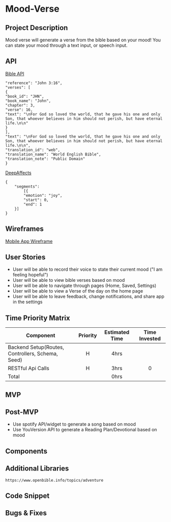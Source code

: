 # Mood-Verse

## Project Description
Mood verse will generate a verse from the bible based on your mood! You can state your mood through a text input, or speech input.
## API
[Bible API](https://bible-api.com/)
```{
"reference": "John 3:16",
"verses": [
{
"book_id": "JHN",
"book_name": "John",
"chapter": 3,
"verse": 16,
"text": "\nFor God so loved the world, that he gave his one and only Son, that whoever believes in him should not perish, but have eternal life.\n\n"
}
],
"text": "\nFor God so loved the world, that he gave his one and only Son, that whoever believes in him should not perish, but have eternal life.\n\n",
"translation_id": "web",
"translation_name": "World English Bible",
"translation_note": "Public Domain"
}
```
[DeepAffects](https://developers.deepaffects.com/docs)
```
{
    "segments":
        [{
        "emotion": "joy",
        "start": 0,
        "end": 1
    }]
}
```

## Wireframes
[Mobile App Wireframe](https://www.figma.com/file/ZGbwX63DAzaRzunCK5cLhn/Mood-Verse)

## User Stories
* User will be able to record their voice  to state their current mood ("I am feeling hopeful")
* User will be able to view bible verses based on mood
* User will be able to navigate through pages (Home, Saved, Settings)
* User will be able to view a Verse of the day on the home page
* User will be able to leave feedback, change notifications, and share app in the settings

## Time Priority Matrix
| Component                    | Priority | Estimated Time | Time Invested |
| --------------------------   | :----:   |  :-----------: | :-----------: |
| Backend Setup(Routes, Controllers, Schema, Seed)          |    H     |      4hrs      |   |
| RESTful Api Calls            | H | 3hrs | 0 |
| Total                        |          |     0hrs     |               |   
## MVP

## Post-MVP
* Use spotify API/widget to generate a song based on mood
* Use YouVersion API to generate a Reading Plan/Devotional based on mood

## Components

## Additional Libraries
    https://www.openbible.info/topics/adventure
## Code Snippet

## Bugs & Fixes
